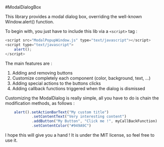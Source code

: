 #ModalDialogBox

This library provides a modal dialog box, overriding the well-known Window.alert() function.

To begin with, you just have to include this lib via a `<script>` tag :

```javascript
<script src="ModalPopupWindow.js" type="text/javascript"></script>
<script type="text/javascript">
    alert();
</script>
```

The main features are :

1. Adding and removing buttons
2. Customize completely each component (color, background, text, ...)
3. Adding special actions to the buttons clicks
4. Adding callback functions triggered when the dialog is dismissed

Customizing the ModalDialog is really simple, all you have to do is chain the modification methods, as follows :

```javascript
    alert().setActionBarText("My custom title")
            .setContentText("Very interesting content")
            .addButton("My Button", "Click me !", myCallBackFunction)
            .setContentColor("#949A9C")
```


I hope this will give you a hand ! It is under the MIT license, so feel free to use it.
